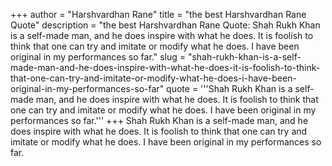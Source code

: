 +++
author = "Harshvardhan Rane"
title = "the best Harshvardhan Rane Quote"
description = "the best Harshvardhan Rane Quote: Shah Rukh Khan is a self-made man, and he does inspire with what he does. It is foolish to think that one can try and imitate or modify what he does. I have been original in my performances so far."
slug = "shah-rukh-khan-is-a-self-made-man-and-he-does-inspire-with-what-he-does-it-is-foolish-to-think-that-one-can-try-and-imitate-or-modify-what-he-does-i-have-been-original-in-my-performances-so-far"
quote = '''Shah Rukh Khan is a self-made man, and he does inspire with what he does. It is foolish to think that one can try and imitate or modify what he does. I have been original in my performances so far.'''
+++
Shah Rukh Khan is a self-made man, and he does inspire with what he does. It is foolish to think that one can try and imitate or modify what he does. I have been original in my performances so far.
